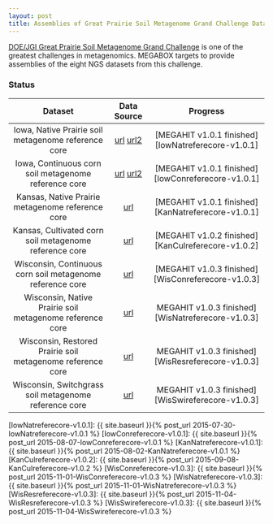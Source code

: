 ```yaml
---
layout: post
title: Assemblies of Great Prairie Soil Metagenome Grand Challenge Datasets
---
```


[DOE/JGI Great Prairie Soil Metagenome Grand Challenge](http://genome.jgi.doe.gov/GrePraGChallenge_2/GrePraGChallenge_2.info.html) is one of the greatest challenges in metagenomics. MEGABOX targets to provide assemblies of the eight NGS datasets from this challenge.

### Status

| Dataset | Data Source | Progress |
|:---:|:---:|:---:|
| Iowa, Native Prairie soil metagenome reference core | [url](http://genome.jgi.doe.gov/pages/projectStatus.jsf?db=IowNatreferecore) [url2](http://metagenomics.anl.gov/linkin.cgi?project=6377) | [MEGAHIT v1.0.1 finished][IowNatreferecore-v1.0.1] |
| Iowa, Continuous corn soil metagenome reference core | [url](http://genome.jgi.doe.gov/pages/projectStatus.jsf?db=Grami_3300000033) [url2](http://metagenomics.anl.gov/linkin.cgi?project=6368) | [MEGAHIT v1.0.1 finished][IowConreferecore-v1.0.1] |
| Kansas, Native Prairie metagenome reference core | [url](http://genome.jgi.doe.gov/pages/projectStatus.jsf?db=KanNatreferecore) | [MEGAHIT v1.0.1 finished][KanNatreferecore-v1.0.1] |
| Kansas, Cultivated corn soil metagenome reference core | [url](http://genome.jgi.doe.gov/pages/projectStatus.jsf?db=KanCulreferecore) | [MEGAHIT v1.0.2 finished][KanCulreferecore-v1.0.2] |
| Wisconsin, Continuous corn soil metagenome reference core | [url](http://genome.jgi.doe.gov/pages/projectStatus.jsf?db=WisConreferecore) | [MEGAHIT v1.0.3 finished][WisConreferecore-v1.0.3] |
| Wisconsin, Native Prairie soil metagenome reference core | [url](http://genome.jgi.doe.gov/pages/projectStatus.jsf?db=WisNatreferecore) | MEGAHIT v1.0.3 finished][WisNatreferecore-v1.0.3] |
| Wisconsin, Restored Prairie soil metagenome reference core | [url](http://genome.jgi.doe.gov/pages/projectStatus.jsf?db=WisResreferecore) | MEGAHIT v1.0.3 finished][WisResreferecore-v1.0.3] |
| Wisconsin, Switchgrass soil metagenome reference core | [url](http://genome.jgi.doe.gov/pages/projectStatus.jsf?db=WisSwireferecore) | MEGAHIT v1.0.3 finished][WisSwireferecore-v1.0.3] |

[IowNatreferecore-v1.0.1]: {{ site.baseurl }}{% post_url 2015-07-30-IowNatreferecore-v1.0.1 %}
[IowConreferecore-v1.0.1]: {{ site.baseurl }}{% post_url 2015-08-07-IowConreferecore-v1.0.1 %}
[KanNatreferecore-v1.0.1]: {{ site.baseurl }}{% post_url 2015-08-02-KanNatreferecore-v1.0.1 %}
[KanCulreferecore-v1.0.2]: {{ site.baseurl }}{% post_url 2015-09-08-KanCulreferecore-v1.0.2 %}
[WisConreferecore-v1.0.3]: {{ site.baseurl }}{% post_url 2015-11-01-WisConreferecore-v1.0.3 %}
[WisNatreferecore-v1.0.3]: {{ site.baseurl }}{% post_url 2015-11-01-WisNatreferecore-v1.0.3 %}
[WisResreferecore-v1.0.3]: {{ site.baseurl }}{% post_url 2015-11-04-WisResreferecore-v1.0.3 %}
[WisSwireferecore-v1.0.3]: {{ site.baseurl }}{% post_url 2015-11-04-WisSwireferecore-v1.0.3 %}